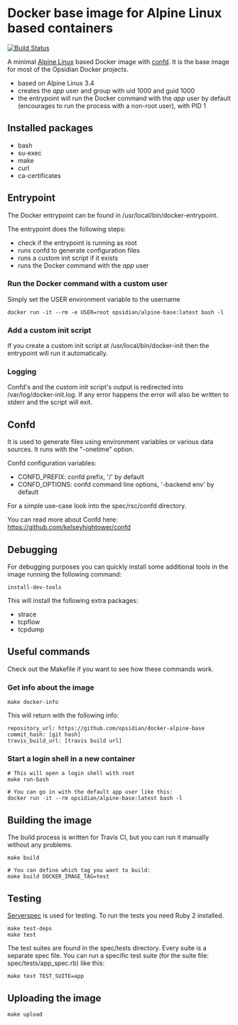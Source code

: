 # Docker base image for Alpine Linux based containers

[![Build Status](https://travis-ci.org/opsidian/docker-alpine-base.svg?branch=master)](https://travis-ci.org/opsidian/docker-alpine-base)

A minimal [Alpine Linux](https://www.alpinelinux.org/) based Docker image with [confd](https://github.com/kelseyhightower/confd). It is the base image for most of the Opsidian Docker projects.

 * based on Alpine Linux 3.4
 * creates the *app* user and group with uid 1000 and guid 1000
 * the entrypoint will run the Docker command with the *app* user by default (encourages to run the process with a non-root user), with PID 1

## Installed packages
 * bash
 * su-exec
 * make
 * curl
 * ca-certificates

## Entrypoint

The Docker entrypoint can be found in /usr/local/bin/docker-entrypoint.

The entrypoint does the following steps:
 * check if the entrypoint is running as root
 * runs confd to generate configuration files
 * runs a custom init script if it exists
 * runs the Docker command with the *app* user

### Run the Docker command with a custom user

Simply set the USER environment variable to the username

```
docker run -it --rm -e USER=root opsidian/alpine-base:latest bash -l
```

### Add a custom init script

If you create a custom init script at /usr/local/bin/docker-init then the entrypoint will run it automatically.

### Logging

Confd's and the custom init script's output is redirected into /var/log/docker-init.log. If any error happens the error will also be written to stderr and the script will exit.

## Confd

It is used to generate files using environment variables or various data sources. It runs with the "-onetime" option.

Confd configuration variables:
 * CONFD_PREFIX: confd prefix, '/' by default
 * CONFD_OPTIONS: confd command line options, '-backend env' by default

For a simple use-case look into the spec/rsc/confd directory.

You can read more about Confd here: https://github.com/kelseyhightower/confd

## Debugging

For debugging purposes you can quickly install some additional tools in the image running the following command:

```
install-dev-tools
```

This will install the following extra packages:
 * strace
 * tcpflow
 * tcpdump

## Useful commands

Check out the Makefile if you want to see how these commands work.

### Get info about the image

```
make docker-info
```

This will return with the following info:

```
repository_url: https://github.com/opsidian/docker-alpine-base
commit_hash: [git hash]
travis_build_url: [travis build url]
```

### Start a login shell in a new container

```
# This will open a login shell with root
make run-bash

# You can go in with the default app user like this:
docker run -it --rm opsidian/alpine-base:latest bash -l
```

## Building the image

The build process is written for Travis CI, but you can run it manually without any problems.

```
make build

# You can define which tag you want to build:
make build DOCKER_IMAGE_TAG=test
```

## Testing

[Serverspec](http://serverspec.org/) is used for testing. To run the tests you need Ruby 2 installed.

```
make test-deps
make test
```

The test suites are found in the spec/tests directory. Every suite is a separate spec file. You can run a specific test suite (for the suite file: spec/tests/app_spec.rb) like this:

```
make test TEST_SUITE=app
```

## Uploading the image

```
make upload
```
